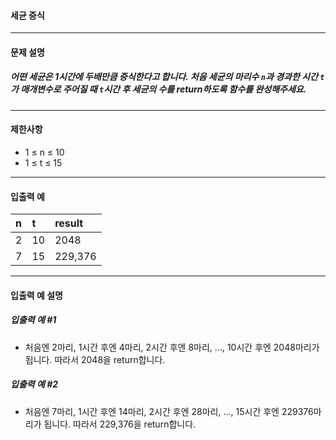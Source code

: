 #### 세균 증식

***

#### 문제 설명
##### 어떤 세균은 1시간에 두배만큼 증식한다고 합니다. 처음 세균의 마리수 `n`과 경과한 시간 `t`가 매개변수로 주어질 때 `t`시간 후 세균의 수를 return하도록 함수를 완성해주세요.

***

#### 제한사항
* 1 ≤ n ≤ 10
* 1 ≤ t ≤ 15

***

#### 입출력 예
n	|t	|result |
|:--|:--|:--
2	|10 |2048   |
7	|15	|229,376|

***

#### 입출력 예 설명
##### 입출력 예 #1
* 처음엔 2마리, 1시간 후엔 4마리, 2시간 후엔 8마리, ..., 10시간 후엔 2048마리가 됩니다. 따라서 2048을 return합니다.

##### 입출력 예 #2

* 처음엔 7마리, 1시간 후엔 14마리, 2시간 후엔 28마리, ..., 15시간 후엔 229376마리가 됩니다. 따라서 229,376을 return합니다.